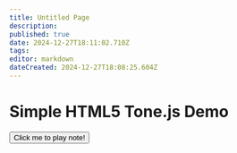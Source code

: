 ```yaml
---
title: Untitled Page
description: 
published: true
date: 2024-12-27T18:11:02.710Z
tags: 
editor: markdown
dateCreated: 2024-12-27T18:08:25.604Z
---
```


<h1>Simple HTML5 Tone.js Demo</h1>
<button onclick="playNote()">Click me to play note!</button>